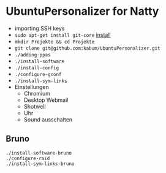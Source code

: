 UbuntuPersonalizer for Natty
============================

* importing SSH keys
* `sudo apt-get install git-core` [install](apt:git-core)
* `mkdir Projekte && cd Projekte`
* `git clone git@github.com:kabum/UbuntuPersonalizer.git`
* `./adding-ppas`
* `./install-software`
* `./install-config`
* `./configure-gconf`
* `./install-sym-links`
* Einstellungen
	* Chromium
	* Desktop Webmail
	* Shotwell
	* Uhr
	* Sound ausschalten

Bruno
-----

	./install-software-bruno
	./configure-raid
	./install-sym-links-bruno

